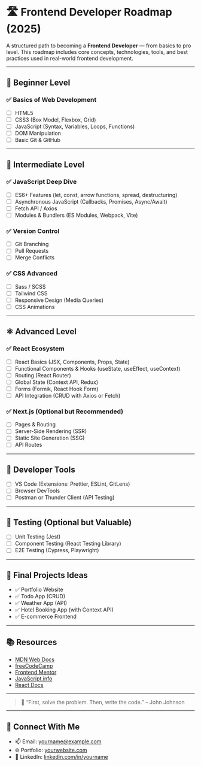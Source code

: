 # 🛣️ Frontend Developer Roadmap (2025)

A structured path to becoming a **Frontend Developer** — from basics to pro level. This roadmap includes core concepts, technologies, tools, and best practices used in real-world frontend development.

---

## 📍 Beginner Level

### ✅ Basics of Web Development
- [ ] HTML5
- [ ] CSS3 (Box Model, Flexbox, Grid)
- [ ] JavaScript (Syntax, Variables, Loops, Functions)
- [ ] DOM Manipulation
- [ ] Basic Git & GitHub

---

## 🧠 Intermediate Level

### ✅ JavaScript Deep Dive
- [ ] ES6+ Features (let, const, arrow functions, spread, destructuring)
- [ ] Asynchronous JavaScript (Callbacks, Promises, Async/Await)
- [ ] Fetch API / Axios
- [ ] Modules & Bundlers (ES Modules, Webpack, Vite)

### ✅ Version Control
- [ ] Git Branching
- [ ] Pull Requests
- [ ] Merge Conflicts

### ✅ CSS Advanced
- [ ] Sass / SCSS
- [ ] Tailwind CSS
- [ ] Responsive Design (Media Queries)
- [ ] CSS Animations

---

## ⚛️ Advanced Level

### ✅ React Ecosystem
- [ ] React Basics (JSX, Components, Props, State)
- [ ] Functional Components & Hooks (useState, useEffect, useContext)
- [ ] Routing (React Router)
- [ ] Global State (Context API, Redux)
- [ ] Forms (Formik, React Hook Form)
- [ ] API Integration (CRUD with Axios or Fetch)

### ✅ Next.js (Optional but Recommended)
- [ ] Pages & Routing
- [ ] Server-Side Rendering (SSR)
- [ ] Static Site Generation (SSG)
- [ ] API Routes

---

## 🧰 Developer Tools

- [ ] VS Code (Extensions: Prettier, ESLint, GitLens)
- [ ] Browser DevTools
- [ ] Postman or Thunder Client (API Testing)

---

## 🧪 Testing (Optional but Valuable)

- [ ] Unit Testing (Jest)
- [ ] Component Testing (React Testing Library)
- [ ] E2E Testing (Cypress, Playwright)

---

## 🚀 Final Projects Ideas

- ✅ Portfolio Website
- ✅ Todo App (CRUD)
- ✅ Weather App (API)
- ✅ Hotel Booking App (with Context API)
- ✅ E-commerce Frontend

---

## 📚 Resources

- [MDN Web Docs](https://developer.mozilla.org/)
- [freeCodeCamp](https://www.freecodecamp.org/)
- [Frontend Mentor](https://www.frontendmentor.io/)
- [JavaScript.info](https://javascript.info/)
- [React Docs](https://react.dev)

---

> 🧠 “First, solve the problem. Then, write the code.” – John Johnson

---

## 🙌 Connect With Me

- 📫 Email: yourname@example.com
- 🌐 Portfolio: [yourwebsite.com](https://yourwebsite.com)
- 💼 LinkedIn: [linkedin.com/in/yourname](https://linkedin.com/in/yourname)


